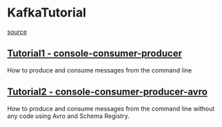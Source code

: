 # KafkaTutorial
[source](https://developer.confluent.io/tutorials)
## [Tutorial1 - console-consumer-producer](https://github.com/Raciniewska/KafkaTutorial/tree/main/console-consumer-producer)
How to produce and consume messages from the command line
## [Tutorial2 - console-consumer-producer-avro](https://github.com/Raciniewska/KafkaTutorial/tree/main/console-consumer-producer-avro)
How to produce and consume messages from the command line without any code using Avro and Schema Registry.